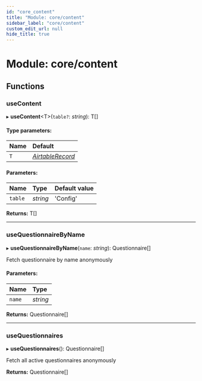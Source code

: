 ```yaml
---
id: "core_content"
title: "Module: core/content"
sidebar_label: "core/content"
custom_edit_url: null
hide_title: true
---
```


# Module: core/content

## Functions

### useContent

▸ **useContent**<T\>(`table?`: *string*): T[]

#### Type parameters:

Name | Default |
:------ | :------ |
`T` | [*AirtableRecord*](core_types.md#airtablerecord) |

#### Parameters:

Name | Type | Default value |
:------ | :------ | :------ |
`table` | *string* | 'Config' |

**Returns:** T[]

___

### useQuestionnaireByName

▸ **useQuestionnaireByName**(`name`: *string*): Questionnaire[]

Fetch questionnaire by name anonymously

#### Parameters:

Name | Type |
:------ | :------ |
`name` | *string* |

**Returns:** Questionnaire[]

___

### useQuestionnaires

▸ **useQuestionnaires**(): Questionnaire[]

Fetch all active questionnaires anonymously

**Returns:** Questionnaire[]
